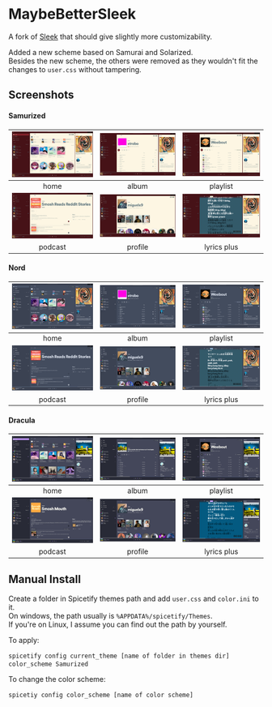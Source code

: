 # MaybeBetterSleek
A fork of [Sleek](https://github.com/spicetify/spicetify-themes/tree/master/Sleek) that should give slightly more customizability.

Added a new scheme based on Samurai and Solarized.<br/>
Besides the new scheme, the others were removed as they wouldn't fit the changes to `user.css` without tampering.

## Screenshots
#### Samurized
| ![image](./images/samurized_home.png)         | ![image](./images/samurized_album.png)          | ![image](./images/samurized_playlist.png)         |
| :-------------------------------------------: | :---------------------------------------------: | :-----------------------------------------------: |
|                     home                      |                      album                      |                     playlist                      |
| ![image](./images/samurized_podcast.png)      | ![image](./images/samurized_profile.png)        | ![image](./images/samurized_lyricsplus.png)       |
|                    podcast                    |                     profile                     |                    lyrics plus                    |

#### Nord
| ![image](./images/nord_home.png)              | ![image](./images/nord_album.png)               | ![image](./images/nord_playlist.png)              |
| :-------------------------------------------: | :---------------------------------------------: | :-----------------------------------------------: |
|                     home                      |                      album                      |                     playlist                      |
| ![image](./images/nord_podcast.png)           | ![image](./images/nord_profile.png)             | ![image](./images/nord_lyricsplus.png)            |
|                    podcast                    |                     profile                     |                    lyrics plus                    |

#### Dracula
| ![image](./images/dracula_home.png)           | ![image](./images/dracula_album.png)            | ![image](./images/dracula_playlist.png)           |
| :-------------------------------------------: | :---------------------------------------------: | :-----------------------------------------------: |
|                     home                      |                      album                      |                     playlist                      |
| ![image](./images/dracula_podcast.png)        | ![image](./images/dracula_profile.png)          | ![image](./images/dracula_lyricsplus.png)         |
|                    podcast                    |                     profile                     |                    lyrics plus                    |

## Manual Install
Create a folder in Spicetify themes path and add `user.css` and `color.ini` to it. <br/>
On windows, the path usually is `%APPDATA%/spicetify/Themes`.<br/>
If you're on Linux, I assume you can find out the path by yourself.

To apply:
```
spicetify config current_theme [name of folder in themes dir] color_scheme Samurized
```
To change the color scheme:
```
spicetiy config color_scheme [name of color scheme]
```
